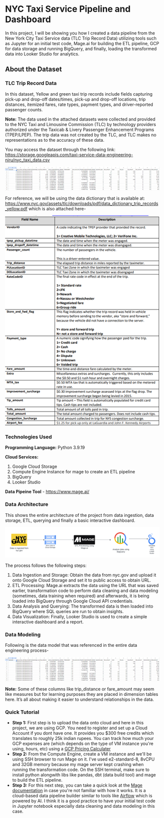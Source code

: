 # NYC Taxi Service Pipeline and Dashboard

In this project, I will be showing you how I created a data pipeline from the New York City Taxi Service data (TLC Trip Record Data) utilizing tools such as Jupyter for an initial test code, Mage.ai for building the ETL pipeline, GCP for data storage and running BigQuery, and finally, loading the transformed data into Looker Studio for analytics. 

## About the Dataset 

### TLC Trip Record Data

In this dataset, Yellow and green taxi trip records include fields capturing pick-up and drop-off dates/times, pick-up and drop-off locations, trip distances, itemized fares, rate types, payment types, and driver-reported passenger counts. 

__Note:__ The data used in the attached datasets were collected and provided to the NYC Taxi and Limousine Commission (TLC) by technology providers authorized under the Taxicab & Livery Passenger Enhancement Programs (TPEP/LPEP). The trip data was not created by the TLC, and TLC makes no representations as to the accuracy of these data.

You may access the dataset through the following link: https://storage.googleapis.com/taxi-service-data-engineering-niru/nyc_taxi_data.csv 

![Dataset](https://github.com/ruru-lyy/NYC-Taxi-Service-Pipeline/blob/main/data/data_screenshot.png)

For reference, we will be using the data dictionary that is available at: https://www.nyc.gov/assets/tlc/downloads/pdf/data_dictionary_trip_records_yellow.pdf which is also attached here-

![Data Dictionary](https://github.com/ruru-lyy/NYC-Taxi-Service-Pipeline/blob/main/data_dict.png)

### Technologies Used

__Programming Language:__ Python 3.9.19 

__Cloud Services:__
1. Google Cloud Storage
2. Compute Engine Instance for mage to create an ETL pipeline
3. BigQuery
4. Looker Studio

__Data Pipeine Tool__ - https://www.mage.ai/

### Data Architecture

This shows the entire architecture of the project from data ingestion, data storage, ETL, querying and finally a basic interactive dashboard.

![Data Architecture](https://github.com/ruru-lyy/NYC-Taxi-Service-Pipeline/blob/main/nyc_taxi_data_architecture.png)

The process follows the following steps:

1. Data Ingestion and Storage: Obtain the data from nyc.gov and upload it onto Google Cloud Storage and set it to public access to obtain URL.
2. ETL Processing: Mage.ai extracts the data using the URL that was saved earlier, transformation code to perform data cleaning and data modeling (sometimes, data training when required) and afterwards, it is being loaded into BigQuery through Google Cloud API credentials.
3. Data Analysis and Querying: The transformed data is then loaded into BigQuery where SQL queries are run to obtain insights.
4. Data Visualization: Finally, Looker Studio is used to create a simple interactive dashboard and a report.

### Data Modeling 

Following is the data model that was referenced in the entire data engineering process-

![Data Modeling](https://github.com/ruru-lyy/NYC-Taxi-Service-Pipeline/blob/main/data/data_screenshot.png)

**Note:** Some of these columns like trip_distance or fare_amount may seem like measures but for learning purposes they are placed in dimension tables here. It’s all about making it easier to understand relationships in the data.

### Quick Tutorial

- **Step 1:** First step is to upload the data onto cloud and here in this project, we are using GCP. You need to register and set up a Cloud Account if you dont have one. It provides you $300 free credits which translates to roughly 25k indian rupees. You can track how much your GCP expenses are (which depends on the type of VM instance you're using, hours, etc) using a [GCP Pricing Calculater](https://cloud.google.com/products/calculator)
- **Step 2:** From the Compute Engine, create a VM instance and we'll be using SSH browser to run Mage on it. I've used e2-standard-8, 8vCPU and 32GB memory because my mage server kept crashing when running the transformation code. On the SSH terminal, make sure to install python alongwith libs like pandas, dbt (data build tool) and mage to build the ETL pipeline.
- **Step 3:**  For this next step, you can take a quick look at the [Mage documentation](https://github.com/mage-ai/mage-ai) in case you're not familiar with how it works. It is a cloud-based data pipeline builder similar to tools like [Airflow](https://airflow.apache.org/docs/apache-airflow/stable/index.html) which is powered by AI.  I think it is a good practice to have your initial test code in Jupyter notebook especially data cleaning and data modeling in this case. 










